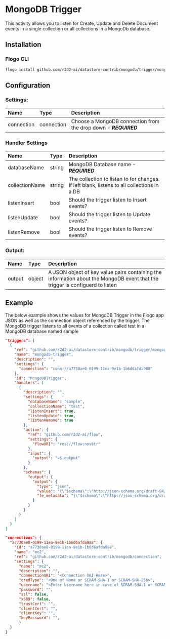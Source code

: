 <!--
title: MongoDB Trigger
weight: 4622
-->
# MongoDB Trigger
This activity allows you to listen for Create, Update and Delete Document events in a single collection or all collections in a MongoDb database.

## Installation

### Flogo CLI
```bash
flogo install github.com/r2d2-ai/datastore-contrib/mongodb/trigger/mongodb
```

## Configuration

### Settings:
| Name                     | Type       | Description
| :---                     | :---       | :---
| connection               | connection | Choose a MongoDB connection from the drop down  - ***REQUIRED***


### Handler Settings
| Name                | Type   | Description
| :---                | :---   | :---
| databaseName        | string | MongoDB Database name - ***REQUIRED***
| collectionName      | string | The collection to listen to for changes. If left blank, listens to all collections in a DB
| listenInsert        | bool   | Should the trigger listen to Insert events?
| listenUpdate        | bool   | Should the trigger listen to Update events?
| listenRemove        | bool   | Should the trigger listen to Remove events?


### Output:

| Name   | Type   | Description
| :---   | :---   | :---
| output | object | A JSON object of key value pairs containing the information about the MongoDB event that the trigger is configuerd to listen

## Example
The below example shows the values for MongoDB Trigger in the Flogo app JSON as well as the connection object referenced by the trigger. The MongoDB trigger listens to all events of a collection called test in a MongoDB database named sample

```json
"triggers": [
  {
    "ref": "github.com/r2d2-ai/datastore-contrib/mongodb/trigger/mongodb",
    "name": "mongodb-trigger",
    "description": "",
    "settings": {
      "connection": "conn://a7730ae0-0199-11ea-9e1b-1b6d6afda988"
    },
    "id": "MongoDBTrigger",
    "handlers": [
      {
        "description": "",
        "settings": {
          "databaseName": "sample",
          "collectionName": "test",
          "listenInsert": true,
          "listenUpdate": true,
          "listenRemove": true
        },
        "action": {
          "ref": "github.com/r2d2-ai/flow",
          "settings": {
            "flowURI": "res://flow:nov8tr"
          },
          "input": {
            "output": "=$.output"
          }
        },
        "schemas": {
          "output": {
            "output": {
              "type": "json",
              "value": "{\"$schema\":\"http://json-schema.org/draft-04/schema#\",\"type\":\"object\",\"definitions\":{},\"properties\":{\"NameSpace\":{\"type\":\"object\"},\"OperationType\":{\"type\":\"string\"},\"ResultDocument\":{\"type\":\"object\"}}}",
              "fe_metadata": "{\"$schema\":\"http://json-schema.org/draft-04/schema#\",\"type\":\"object\",\"definitions\":{},\"properties\":{\"NameSpace\":{\"type\":\"object\"},\"OperationType\":{\"type\":\"string\"},\"ResultDocument\":{\"type\":\"object\"}}}"
            }
          }
        }
      }
    ]
  }
]

"connections": {
  "a7730ae0-0199-11ea-9e1b-1b6d6afda988": {
    "id": "a7730ae0-0199-11ea-9e1b-1b6d6afda988",
    "name": "mc2",
    "ref": "github.com/r2d2-ai/datastore-contrib/mongodb/connection",
    "settings": {
      "name": "mc2",
      "description": "",
      "connectionURI": "<Connection URI Here>",
      "credType": "<One of None or SCRAM-SHA-1 or SCRAM-SHA-256>",
      "username": "<Enter Username here in case of SCRAM-SHA-1 or SCRAM-SHA-256>",
      "password": "",
      "ssl": false,
      "x509": false,
      "trustCert": "",
      "clientCert": "",
      "clientKey": "",
      "keyPassword": "",
      }
  }
}
```